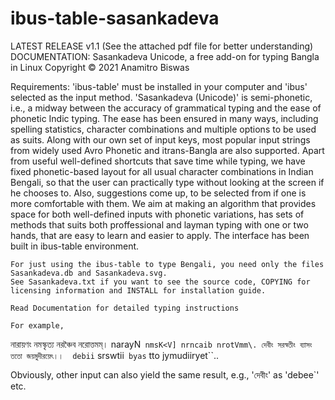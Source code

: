 # ibus-table-sasankadeva
LATEST RELEASE v1.1
(See the attached pdf file for better understanding)
DOCUMENTATION: Sasankadeva Unicode, a free add-on for typing Bangla in Linux
Copyright © 2021 Anamitro Biswas


Requirements: 'ibus-table' must be installed in your computer and 'ibus' selected as the input method.
'Sasankadeva (Unicode)' is semi-phonetic, i.e., a midway between the accuracy of grammatical typing and the ease of phonetic Indic typing. The ease has been ensured in many ways, including spelling statistics, character combinations and multiple options to be used as suits. Along with our own set of input keys, most popular input strings from widely used Avro Phonetic and itrans-Bangla are also supported.
	Apart from useful well-defined shortcuts that save time while typing, we have fixed phonetic-based layout for all usual character combinations in Indian Bengali, so that the user can practically type without looking at the screen if he chooses to. Also, suggestions come up, to be selected from if one is more comfortable with them. We aim at making an algorithm that provides space for both well-defined inputs with phonetic variations, has sets of methods that suits both proffessional and layman typing with one or two hands, that are easy to learn and easier to apply. The interface has been built in ibus-table environment.
	
	For just using the ibus-table to type Bengali, you need only the files Sasankadeva.db and Sasankadeva.svg.
	See Sasankadeva.txt if you want to see the source code, COPYING for licensing information and INSTALL for installation guide.
	
	Read Documentation for detailed typing instructions
	
	For example,
নারায়ণং নমস্কৃত্য নরঞ্চৈব নরোত্তমম্।	narayN` nmsK<V] nrncaib nrotVmm\.
দেবীং সরস্বতীং ব্যাসং ততো জয়মুদীরয়েৎ।।	debii` srswtii` byas` tto jymudiiryet``..

Obviously, other input can also yield the same result, e.g., 'দেবীং' as 'debee`' etc.
